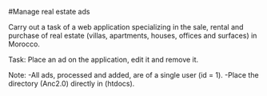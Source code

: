 #Manage real estate ads

Carry out a task of a web application specializing in the sale, rental and purchase of real estate (villas, apartments, houses, offices and surfaces) in Morocco.

Task: Place an ad on the application, edit it and remove it.

Note: -All ads, processed and added, are of a single user (id = 1). 
        -Place the directory (Anc2.0) directly in (htdocs).

